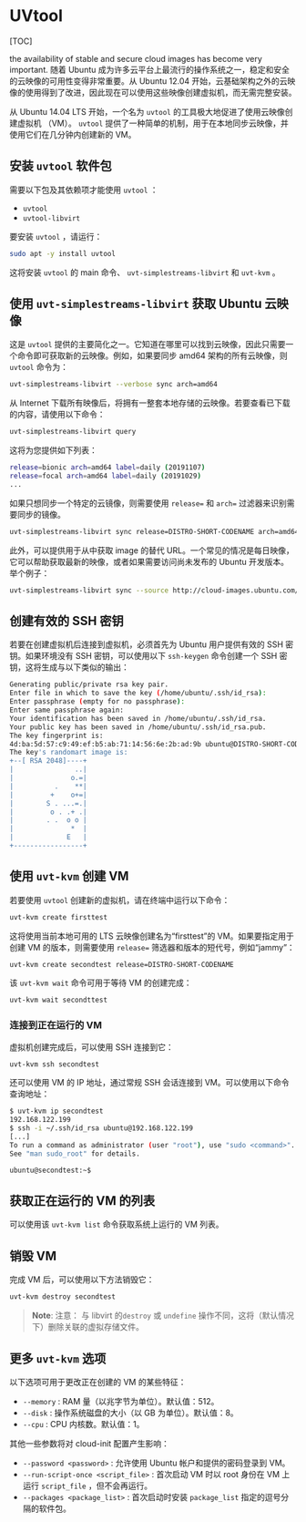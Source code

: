 # UVtool

[TOC]

the availability of stable and secure cloud images has become very important.
随着 Ubuntu 成为许多云平台上最流行的操作系统之一，稳定和安全的云映像的可用性变得非常重要。从 Ubuntu 12.04 开始，云基础架构之外的云映像的使用得到了改进，因此现在可以使用这些映像创建虚拟机，而无需完整安装。

从 Ubuntu 14.04 LTS 开始，一个名为 `uvtool` 的工具极大地促进了使用云映像创建虚拟机 （VM）。 `uvtool` 提供了一种简单的机制，用于在本地同步云映像，并使用它们在几分钟内创建新的 VM。

## 安装 `uvtool` 软件包

需要以下包及其依赖项才能使用 `uvtool` ：

- `uvtool`
- `uvtool-libvirt`

要安装 `uvtool` ，请运行：

```bash
sudo apt -y install uvtool
```

这将安装 `uvtool` 的 main 命令、 `uvt-simplestreams-libvirt` 和 `uvt-kvm` 。

## 使用 `uvt-simplestreams-libvirt` 获取 Ubuntu 云映像

这是 `uvtool` 提供的主要简化之一。它知道在哪里可以找到云映像，因此只需要一个命令即可获取新的云映像。例如，如果要同步 amd64 架构的所有云映像，则 `uvtool` 命令为：

```bash
uvt-simplestreams-libvirt --verbose sync arch=amd64
```

从 Internet 下载所有映像后，将拥有一整套本地存储的云映像。若要查看已下载的内容，请使用以下命令：

```bash
uvt-simplestreams-libvirt query
```

这将为您提供如下列表：

```bash
release=bionic arch=amd64 label=daily (20191107)
release=focal arch=amd64 label=daily (20191029)
...
```

如果只想同步一个特定的云镜像，则需要使用 `release=` 和 `arch=` 过滤器来识别需要同步的镜像。

```bash
uvt-simplestreams-libvirt sync release=DISTRO-SHORT-CODENAME arch=amd64
```

此外，可以提供用于从中获取 image 的替代 URL。一个常见的情况是每日映像，它可以帮助获取最新的映像，或者如果需要访问尚未发布的 Ubuntu 开发版本。举个例子：

```bash
uvt-simplestreams-libvirt sync --source http://cloud-images.ubuntu.com/daily [... further options]
```

## 创建有效的 SSH 密钥

若要在创建虚拟机后连接到虚拟机，必须首先为 Ubuntu 用户提供有效的 SSH 密钥。如果环境没有 SSH 密钥，可以使用以下 `ssh-keygen` 命令创建一个 SSH 密钥，这将生成与以下类似的输出：

```bash
Generating public/private rsa key pair.
Enter file in which to save the key (/home/ubuntu/.ssh/id_rsa): 
Enter passphrase (empty for no passphrase): 
Enter same passphrase again: 
Your identification has been saved in /home/ubuntu/.ssh/id_rsa.
Your public key has been saved in /home/ubuntu/.ssh/id_rsa.pub.
The key fingerprint is:
4d:ba:5d:57:c9:49:ef:b5:ab:71:14:56:6e:2b:ad:9b ubuntu@DISTRO-SHORT-CODENAMES
The key's randomart image is:
+--[ RSA 2048]----+
|               ..|
|              o.=|
|          .    **|
|         +    o+=|
|        S . ...=.|
|         o . .+ .|
|        . .  o o |
|              *  |
|             E   |
+-----------------+
```

## 使用 `uvt-kvm` 创建 VM 

若要使用 `uvtool` 创建新的虚拟机，请在终端中运行以下命令：

```bash
uvt-kvm create firsttest
```

这将使用当前本地可用的 LTS 云映像创建名为“firsttest”的 VM。如果要指定用于创建 VM 的版本，则需要使用 `release=` 筛选器和版本的短代号，例如“jammy”：

```bash
uvt-kvm create secondtest release=DISTRO-SHORT-CODENAME
```

该 `uvt-kvm wait` 命令可用于等待 VM 的创建完成：

```bash
uvt-kvm wait secondttest
```

### 连接到正在运行的 VM

虚拟机创建完成后，可以使用 SSH 连接到它：

```bash
uvt-kvm ssh secondtest
```

还可以使用 VM 的 IP 地址，通过常规 SSH 会话连接到 VM。可以使用以下命令查询地址：

```bash
$ uvt-kvm ip secondtest
192.168.122.199
$ ssh -i ~/.ssh/id_rsa ubuntu@192.168.122.199
[...]
To run a command as administrator (user "root"), use "sudo <command>".
See "man sudo_root" for details.

ubuntu@secondtest:~$ 
```

## 获取正在运行的 VM 的列表

可以使用该 `uvt-kvm list` 命令获取系统上运行的 VM 列表。

## 销毁 VM

完成 VM 后，可以使用以下方法销毁它：

```bash
uvt-kvm destroy secondtest
```

> **Note**: 注意：
> 与 libvirt 的`destroy` 或 `undefine` 操作不同，这将（默认情况下）删除关联的虚拟存储文件。

## 更多 `uvt-kvm` 选项

以下选项可用于更改正在创建的 VM 的某些特征：

- `--memory` : RAM 量（以兆字节为单位）。默认值：512。
- `--disk` : 操作系统磁盘的大小（以 GB 为单位）。默认值：8。
- `--cpu` : CPU 内核数。默认值：1。

其他一些参数将对 cloud-init 配置产生影响：

- `--password <password>` : 允许使用 Ubuntu 帐户和提供的密码登录到 VM。
- `--run-script-once <script_file>` : 首次启动 VM 时以 root 身份在 VM 上运行 `script_file` ，但不会再运行。
- `--packages <package_list>` : 首次启动时安装 `package_list` 指定的逗号分隔的软件包。